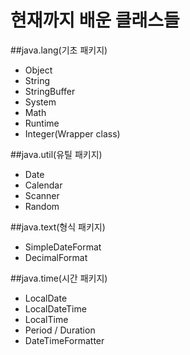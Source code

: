 # 현재까지 배운 클래스들
##java.lang(기초 패키지)
- Object
- String
- StringBuffer
- System
- Math
- Runtime
- Integer(Wrapper class)  

##java.util(유틸 패키지)
- Date
- Calendar
- Scanner
- Random  

##java.text(형식 패키지)
- SimpleDateFormat
- DecimalFormat  

##java.time(시간 패키지)
- LocalDate
- LocalDateTime
- LocalTime
- Period / Duration
- DateTimeFormatter